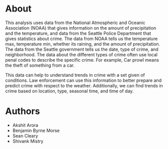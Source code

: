 # About
This analysis uses data from the National Atmospheric and Oceanic Association (NOAA) that gives information on the amount of precipitation and the temperature, and data from the Seattle Police Department that gives statistics about crime. The data from NOAA tells us the temperature max, temperature min, whether its raining, and the amount of precipitation. The data from the Seattle government tells us the date, type of crime, and neighborhood. The data about the different types of crime often use local penal codes to describe the specific crime. For example, Car prowl means the theft of something from a car.


This data can help to understand trends in crime with a set given of conditions. Law enforcement can use this information to better prepare and predict crime with respect to the weather. Additionally, we can find trends in crime based on location, type, seasonal time, and time of day.


# Authors
* Akshit Arora
* Benjamin Byrne Morse
* Sean Cleary
* Shivank Mistry
